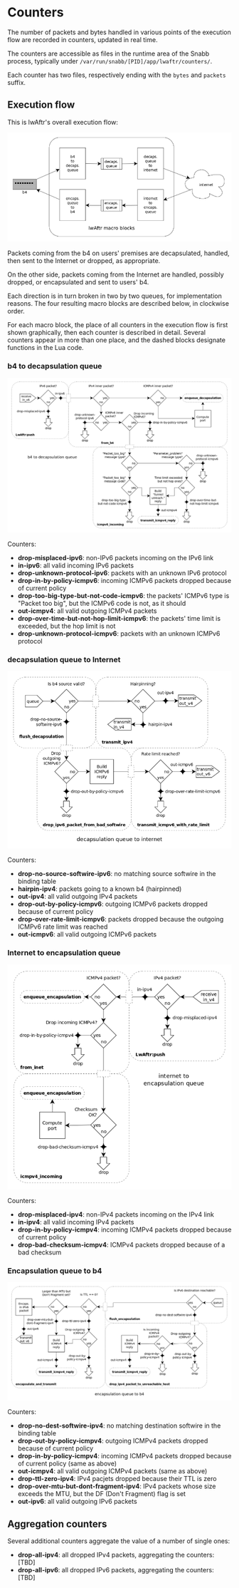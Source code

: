 # Counters

The number of packets and bytes handled in various points of the execution flow
are recorded in counters, updated in real time.

The counters are accessible as files in the runtime area of the Snabb process,
typically under `/var/run/snabb/[PID]/app/lwaftr/counters/`.

Each counter has two files, respectively ending with the `bytes` and `packets`
suffix.

## Execution flow

This is lwAftr's overall execution flow:

![main flow](images/main-flow.png)

Packets coming from the b4 on users' premises are decapsulated, handled, then
sent to the Internet or dropped, as appropriate.

On the other side, packets coming from the Internet are handled, possibly
dropped, or encapsulated and sent to users' b4.

Each direction is in turn broken in two by two queues, for implementation
reasons. The four resulting macro blocks are described below, in clockwise
order.

For each macro block, the place of all counters in the execution flow is first
shown graphically, then each counter is described in detail. Several counters
appear in more than one place, and the dashed blocks designate functions in
the Lua code.

### b4 to decapsulation queue

![b4 to decapsulation queue](images/b4-to-decaps-queue.png)

Counters:

- **drop-misplaced-ipv6**: non-IPv6 packets incoming on the IPv6 link
- **in-ipv6**: all valid incoming IPv6 packets
- **drop-unknown-protocol-ipv6**: packets with an unknown IPv6 protocol
- **drop-in-by-policy-icmpv6**: incoming ICMPv6 packets dropped because of
  current policy
- **drop-too-big-type-but-not-code-icmpv6**: the packets' ICMPv6 type is
  "Packet too big", but the ICMPv6 code is not, as it should
- **out-icmpv4**: all valid outgoing ICMPv4 packets
- **drop-over-time-but-not-hop-limit-icmpv6**: the packets' time limit is
  exceeded, but the hop limit is not
- **drop-unknown-protocol-icmpv6**: packets with an unknown ICMPv6 protocol

### decapsulation queue to Internet

![decapsulation queue to internet](images/decaps-queue-to-internet.png)

Counters:

- **drop-no-source-softwire-ipv6**: no matching source softwire in the binding
  table
- **hairpin-ipv4**: packets going to a known b4 (hairpinned)
- **out-ipv4**: all valid outgoing IPv4 packets
- **drop-out-by-policy-icmpv6**: outgoing ICMPv6 packets dropped because of
  current policy
- **drop-over-rate-limit-icmpv6**: packets dropped because the outgoing ICMPv6
  rate limit was reached
- **out-icmpv6**: all valid outgoing ICMPv6 packets

### Internet to encapsulation queue

![internet to encapsulation queue](images/internet-to-encaps-queue.png)

Counters:

- **drop-misplaced-ipv4**: non-IPv4 packets incoming on the IPv4 link
- **in-ipv4**: all valid incoming IPv4 packets
- **drop-in-by-policy-icmpv4**: incoming ICMPv4 packets dropped because of
  current policy
- **drop-bad-checksum-icmpv4**: ICMPv4 packets dropped because of a bad
  checksum

### Encapsulation queue to b4

![encapsulation queue to b4](images/encaps-queue-to-b4.png)

Counters:

- **drop-no-dest-softwire-ipv4**: no matching destination softwire in the
  binding table
- **drop-out-by-policy-icmpv4**: outgoing ICMPv4 packets dropped because of
  current policy
- **drop-in-by-policy-icmpv4**: incoming ICMPv4 packets dropped because of
  current policy (same as above)
- **out-icmpv4**: all valid outgoing ICMPv4 packets (same as above)
- **drop-ttl-zero-ipv4**: IPv4 pacjets dropped because their TTL is zero
- **drop-over-mtu-but-dont-fragment-ipv4**: IPv4 packets whose size exceeds the
  MTU, but the DF (Don't Fragment) flag is set
- **out-ipv6**: all valid outgoing IPv6 packets

## Aggregation counters

Several additional counters aggregate the value of a number of single ones:

- **drop-all-ipv4**: all dropped IPv4 packets, aggregating the counters: [TBD]
- **drop-all-ipv6**: all dropped IPv6 packets, aggregating the counters: [TBD]
